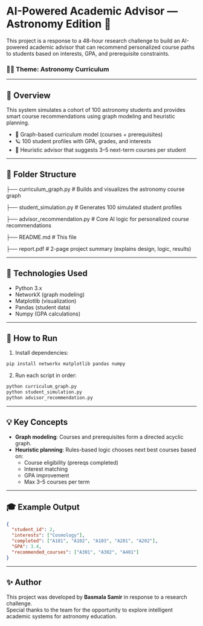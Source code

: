 # AI-Powered Academic Advisor — Astronomy Edition 🌌

This project is a response to a 48-hour research challenge to build an AI-powered academic advisor that can recommend personalized course paths to students based on interests, GPA, and prerequisite constraints. 

### 👩‍🚀 Theme: Astronomy Curriculum

---

## 📘 Overview

This system simulates a cohort of 100 astronomy students and provides smart course recommendations using graph modeling and heuristic planning.

- 🧠 Graph-based curriculum model (courses + prerequisites)
- 🪐 100 student profiles with GPA, grades, and interests
- 🤖 Heuristic advisor that suggests 3–5 next-term courses per student

---


## 📂 Folder Structure 

   ├── curriculum_graph.py # Builds and visualizes the astronomy course graph 

   ├── student_simulation.py # Generates 100 simulated student profiles

   ├── advisor_recommendation.py # Core AI logic for personalized course recommendations

   ├── README.md # This file

   ├── report.pdf # 2-page project summary (explains design, logic, results) 

         



---

## 🧱 Technologies Used

- Python 3.x
- NetworkX (graph modeling)
- Matplotlib (visualization)
- Pandas (student data)
- Numpy (GPA calculations)


---

## 🔧 How to Run

1. Install dependencies:

```bash
pip install networkx matplotlib pandas numpy
```

2. Run each script in order:
```bash
python curriculum_graph.py
python student_simulation.py
python advisor_recommendation.py
```

---

## 💡 Key Concepts

- **Graph modeling**: Courses and prerequisites form a directed acyclic graph.
- **Heuristic planning**: Rules-based logic chooses next best courses based on:
  - Course eligibility (prereqs completed)
  - Interest matching
  - GPA improvement
  - Max 3–5 courses per term

---

## 🎓 Example Output

```json
{
  "student_id": 2,
  "interests": ["Cosmology"],
  "completed": ["A101", "A102", "A103", "A201", "A202"],
  "GPA": 3.4,
  "recommended_courses": ["A301", "A302", "A401"]
}

```
---

## ✨ Author

This project was developed by **Basmala Samir** in response to a research challenge.  
Special thanks to the team for the opportunity to explore intelligent academic systems for astronomy education.





